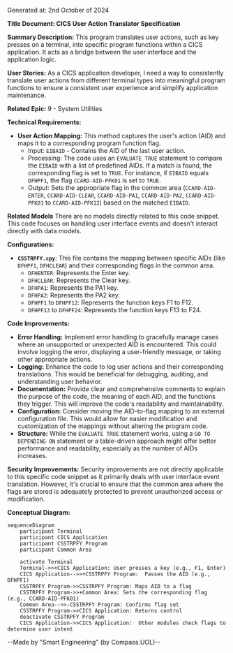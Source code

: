 Generated at: 2nd October of 2024

**Title Document: CICS User Action Translator Specification**

**Summary Description:**
This program translates user actions, such as key presses on a terminal, into specific program functions within a CICS application. It acts as a bridge between the user interface and the application logic.

**User Stories:**
As a CICS application developer, I need a way to consistently translate user actions from different terminal types into meaningful program functions to ensure a consistent user experience and simplify application maintenance.

**Related Epic:** 9 - System Utilities

**Technical Requirements:**

- **User Action Mapping:**  This method captures the user's action (AID) and maps it to a corresponding program function flag.
  - Input: `EIBAID` - Contains the AID of the last user action.
  - Processing:  The code uses an `EVALUATE TRUE` statement to compare the `EIBAID` with a list of predefined AIDs. If a match is found, the corresponding flag is set to `TRUE`. For instance, if `EIBAID` equals `DFHPF1`, the flag `CCARD-AID-PFK01` is set to `TRUE`.
  - Output:  Sets the appropriate flag in the common area (`CCARD-AID-ENTER`, `CCARD-AID-CLEAR`, `CCARD-AID-PA1`, `CCARD-AID-PA2`, `CCARD-AID-PFK01` to `CCARD-AID-PFK12`) based on the matched `EIBAID`.


**Related Models**
There are no models directly related to this code snippet. This code focuses on handling user interface events and doesn't interact directly with data models.

**Configurations:**
- **`CSSTRPFY.cpy`**: This file contains the mapping between specific AIDs (like `DFHPF1`, `DFHCLEAR`) and their corresponding flags in the common area.  
  - `DFHENTER`:  Represents the Enter key.
  - `DFHCLEAR`: Represents the Clear key.
  - `DFHPA1`: Represents the PA1 key.
  - `DFHPA2`: Represents the PA2 key.
  - `DFHPF1` to `DFHPF12`: Represents the function keys F1 to F12.
  - `DFHPF13` to `DFHPF24`: Represents the function keys F13 to F24.

**Code Improvements:**
- **Error Handling:** Implement error handling to gracefully manage cases where an unsupported or unexpected AID is encountered. This could involve logging the error, displaying a user-friendly message, or taking other appropriate actions.
- **Logging:** Enhance the code to log user actions and their corresponding translations. This would be beneficial for debugging, auditing, and understanding user behavior.
- **Documentation:** Provide clear and comprehensive comments to explain the purpose of the code, the meaning of each AID, and the functions they trigger. This will improve the code's readability and maintainability.
- **Configuration:** Consider moving the AID-to-flag mapping to an external configuration file. This would allow for easier modification and customization of the mappings without altering the program code.
- **Structure:**  While the `EVALUATE TRUE` statement works, using a `GO TO DEPENDING ON` statement or a table-driven approach might offer better performance and readability, especially as the number of AIDs increases.

**Security Improvements:**
Security improvements are not directly applicable to this specific code snippet as it primarily deals with user interface event translation. However, it's crucial to ensure that the common area where the flags are stored is adequately protected to prevent unauthorized access or modification.

**Conceptual Diagram:**

```mermaid
sequenceDiagram
    participant Terminal
    participant CICS Application
    participant CSSTRPFY Program
    participant Common Area

    activate Terminal
    Terminal->>+CICS Application: User presses a key (e.g., F1, Enter)
    CICS Application-->>+CSSTRPFY Program:  Passes the AID (e.g., DFHPF1)
    CSSTRPFY Program->>CSSTRPFY Program: Maps AID to a flag
    CSSTRPFY Program->>+Common Area: Sets the corresponding flag (e.g., CCARD-AID-PFK01) 
    Common Area-->>-CSSTRPFY Program: Confirms flag set
    CSSTRPFY Program->>CICS Application: Returns control
    deactivate CSSTRPFY Program
    CICS Application->>CICS Application:  Other modules check flags to determine user intent
```

--Made by "Smart Engineering" (by Compass.UOL)--